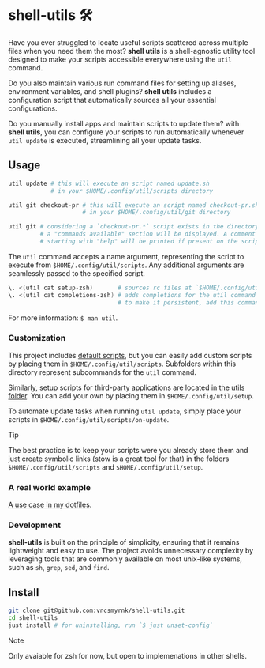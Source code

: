 # shell-utils 🛠️

Have you ever struggled to locate useful scripts scattered across multiple files when you need them the most? **shell utils** is a shell-agnostic utility tool designed to make your scripts accessible everywhere using the `util` command.

Do you also maintain various run command files for setting up aliases, environment variables, and shell plugins? **shell utils** includes a configuration script that automatically sources all your essential configurations.

Do you manually install apps and maintain scripts to update them? with **shell utils**, you can configure your scripts to run automatically whenever `util update` is executed, streamlining all your update tasks.

## Usage

```sh
util update # this will execute an script named update.sh
            # in your $HOME/.config/util/scripts directory

util git checkout-pr # this will execute an script named checkout-pr.sh
                     # in your $HOME/.config/util/git directory

util git # considering a `checkout-pr.*` script exists in the directory
         # a "commands available" section will be displayed. A comment
         # starting with "help" will be printed if present on the script
```

The `util` command accepts a name argument, representing the script to execute from `$HOME/.config/util/scripts`. Any additional arguments are seamlessly passed to the specified script.

```sh
\. <(util cat setup-zsh)       # sources rc files at `$HOME/.config/util/setup` for zsh
\. <(util cat completions-zsh) # adds completions for the util command for zsh
                               # to make it persistent, add this commands to your `$HOME/.zshrc`
```

For more information: `$ man util`.

### Customization

This project includes [default scripts](https://github.com/vncsmyrnk/shell-utils/tree/main/defaults), but you can easily add custom scripts by placing them in `$HOME/.config/util/scripts`. Subfolders within this directory represent subcommands for the `util` command.

Similarly, setup scripts for third-party applications are located in the [utils folder](https://github.com/vncsmyrnk/shell-utils/tree/main/utils). You can add your own by placing them in `$HOME/.config/util/setup`.

To automate update tasks when running `util update`, simply place your scripts in `$HOME/.config/util/scripts/on-update`.

> [!TIP]
> The best practice is to keep your scripts were you already store them and just create symbolic links (stow is a great tool for that) in the folders `$HOME/.config/util/scripts` and `$HOME/.config/util/setup`.

### A real world example

[A use case in my dotfiles](https://github.com/vncsmyrnk/dotfiles).

### Development

**shell-utils** is built on the principle of simplicity, ensuring that it remains lightweight and easy to use. The project avoids unnecessary complexity by leveraging tools that are commonly available on most unix-like systems, such as `sh`, `grep`, `sed`, and `find`.

## Install

```sh
git clone git@github.com:vncsmyrnk/shell-utils.git
cd shell-utils
just install # for uninstalling, run `$ just unset-config`
```

> [!NOTE]
> Only avaiable for zsh for now, but open to implemenations in other shells.
